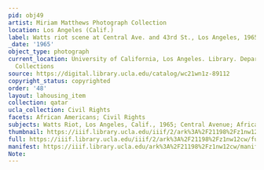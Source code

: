 ```yaml
---
pid: obj49
artist: Miriam Matthews Photograph Collection
location: Los Angeles (Calif.)
label: Watts riot scene at Central Ave. and 43rd St., Los Angeles, 1965
_date: '1965'
object_type: photograph
current_location: University of California, Los Angeles. Library. Department of Special
  Collections
source: https://digital.library.ucla.edu/catalog/wc21wn1z-89112
copyright_status: copyrighted
order: '48'
layout: lahousing_item
collection: qatar
ucla_collection: Civil Rights
facets: African Americans; Civil Rights
subjects: Watts Riot, Los Angeles, Calif., 1965; Central Avenue; African Americans
thumbnail: https://iiif.library.ucla.edu/iiif/2/ark%3A%2F21198%2Fz1nw12cw/full/250,/0/default.jpg
full: https://iiif.library.ucla.edu/iiif/2/ark%3A%2F21198%2Fz1nw12cw/full/600,/0/default.jpg
manifest: https://iiif.library.ucla.edu/ark%3A%2F21198%2Fz1nw12cw/manifest
Note:
---
```

